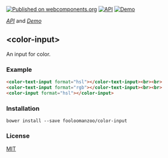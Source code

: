 [![Published on webcomponents.org](https://img.shields.io/badge/webcomponents.org-published-blue.svg)](https://www.webcomponents.org/element/fooloomanzoo/color-input)
[![API](https://img.shields.io/badge/API-available-green.svg)](https://www.webcomponents.org/element/fooloomanzoo/color-input/elements/color-input)
[![Demo](https://img.shields.io/badge/demo-available-red.svg)](https://www.webcomponents.org/element/fooloomanzoo/color-input/demo/demo/index.html)

_[API](https://fooloomanzoo.github.io/color-input/components/color-input/#/elements/color-input)_ and
_[Demo](https://fooloomanzoo.github.io/color-input/components/color-input/#/elements/color-input/demos/demo/index.html)_

## \<color-input\>

An input for color.

<!--If you are looking for a picker for color, please have a look at [color-picker](https://github.com/fooloomanzoo/color-picker).-->

### Example

<!--
```
<custom-element-demo>
  <template>
    <script src="../webcomponentsjs/webcomponents-lite.js"></script>
    <link rel="import" href="color-text-input.html">
    <link rel="import" href="color-input.html">

    <dom-bind>
      <template is="dom-bind">
        <custom-style>
          <style is="custom-style">
            html {
              font-family: 'Roboto', 'Noto', 'Source Sans Pro', sans-serif;
            }
          </style>
        </custom-style>

        <next-code-block></next-code-block>
      </template>
    </dom-bind>
  </template>
</custom-element-demo>
```
-->
```html
<color-text-input format="hsl"></color-text-input><br><br>
<color-text-input format="rgb"></color-text-input><br><br>
<color-input format="hsl"></color-input>
```

### Installation
```
bower install --save fooloomanzoo/color-input
```

### License
[MIT](https://github.com/fooloomanzoo/color-input/blob/master/LICENSE.txt)
